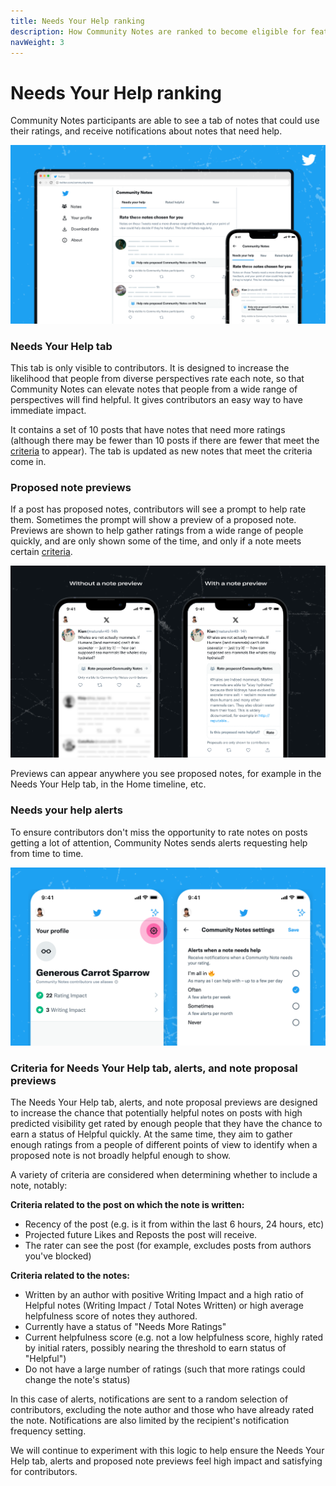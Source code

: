 ```yaml
---
title: Needs Your Help ranking
description: How Community Notes are ranked to become eligible for features and notifications
navWeight: 3
---
```

# Needs Your Help ranking

Community Notes participants are able to see a tab of notes that could use their ratings, and receive notifications about notes that need help.

![Community Notes home page, showing posts with notes to be rated](../images/home.png)

### Needs Your Help tab

This tab is only visible to contributors. It is designed to increase the likelihood that people from diverse perspectives rate each note, so that Community Notes can elevate notes that people from a wide range of perspectives will find helpful. It gives contributors an easy way to have immediate impact.

It contains a set of 10 posts that have notes that need more ratings (although there may be fewer than 10 posts if there are fewer that meet the [criteria](#criteria-for-needs-your-help-tab-alerts-and-note-proposal-previews) to appear). The tab is updated as new notes that meet the criteria come in.

### Proposed note previews

If a post has proposed notes, contributors will see a prompt to help rate them. Sometimes the prompt will show a preview of a proposed note. Previews are shown to help gather ratings from a wide range of people quickly, and are only shown some of the time, and only if a note meets certain [criteria](#criteria-for-needs-your-help-tab-alerts-and-note-proposal-previews).

![Graphic showing two screenshots of the X app. The one on the left shows the note proposal prompt without a note preview, and the one on the right shows the note proposal prompt with a preview of one proposed note](../images/proposed-note-previews.png)

Previews can appear anywhere you see proposed notes, for example in the Needs Your Help tab, in the Home timeline, etc.

### Needs your help alerts

To ensure contributors don't miss the opportunity to rate notes on posts getting a lot of attention, Community Notes sends alerts requesting help from time to time.

![One screenshot showing a Community Notes Contributor profile page, highlighting the settings button on the top right. Another screenshot showing the settings screen where contributors can edit their alert frequency](../images/alerts-settings.png)

### Criteria for Needs Your Help tab, alerts, and note proposal previews

The Needs Your Help tab, alerts, and note proposal previews are designed to increase the chance that potentially helpful notes on posts with high predicted visibility get rated by enough people that they have the chance to earn a status of Helpful quickly. At the same time, they aim to gather enough ratings from a people of different points of view to identify when a proposed note is not broadly helpful enough to show.

A variety of criteria are considered when determining whether to include a note, notably:

**Criteria related to the post on which the note is written:**

- Recency of the post (e.g. is it from within the last 6 hours, 24 hours, etc)
- Projected future Likes and Reposts the post will receive.
- The rater can see the post (for example, excludes posts from authors you've blocked)

**Criteria related to the notes:**

- Written by an author with positive Writing Impact and a high ratio of Helpful notes (Writing Impact / Total Notes Written) or high average helpfulness score of notes they authored.
- Currently have a status of "Needs More Ratings"
- Current helpfulness score (e.g. not a low helpfulness score, highly rated by initial raters, possibly nearing the threshold to earn status of "Helpful")
- Do not have a large number of ratings (such that more ratings could change the note's status)

In this case of alerts, notifications are sent to a random selection of contributors, excluding the note author and those who have already rated the note. Notifications are also limited by the recipient's notification frequency setting.

We will continue to experiment with this logic to help ensure the Needs Your Help tab, alerts and proposed note previews feel high impact and satisfying for contributors.

